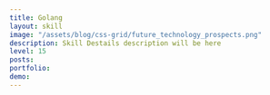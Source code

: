 ```yaml
---
title: Golang
layout: skill
image: "/assets/blog/css-grid/future_technology_prospects.png"
description: Skill Destails description will be here
level: 15
posts: 
portfolio: 
demo: 
---
```

